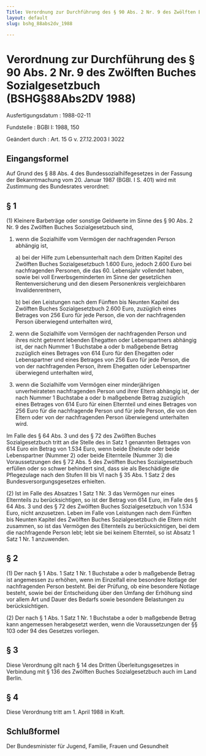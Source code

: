 ```yaml
---
Title: Verordnung zur Durchführung des § 90 Abs. 2 Nr. 9 des Zwölften Buches Sozialgesetzbuch
layout: default
slug: bshg_88abs2dv_1988

---
```


# Verordnung zur Durchführung des § 90 Abs. 2 Nr. 9 des Zwölften Buches Sozialgesetzbuch (BSHG§88Abs2DV 1988)

Ausfertigungsdatum
:   1988-02-11

Fundstelle
:   BGBl I: 1988, 150

Geändert durch
:   Art. 15 G v. 27.12.2003 I 3022


## Eingangsformel

Auf Grund des § 88 Abs. 4 des Bundessozialhilfegesetzes in der Fassung
der Bekanntmachung vom 20. Januar 1987 (BGBl. I S. 401) wird mit
Zustimmung des Bundesrates verordnet:


## § 1

(1) Kleinere Barbeträge oder sonstige Geldwerte im Sinne des § 90 Abs.
2 Nr. 9 des Zwölften Buches Sozialgesetzbuch sind,

1.  wenn die Sozialhilfe vom Vermögen der nachfragenden Person abhängig
    ist,

    a)  bei der Hilfe zum Lebensunterhalt nach dem Dritten Kapitel des
        Zwölften Buches Sozialgesetzbuch 1.600 Euro, jedoch 2.600 Euro bei
        nachfragenden Personen, die das 60. Lebensjahr vollendet haben, sowie
        bei voll Erwerbsgeminderten im Sinne der gesetzlichen
        Rentenversicherung und den diesem Personenkreis vergleichbaren
        Invalidenrentnern,


    b)  bei den Leistungen nach dem Fünften bis Neunten Kapitel des Zwölften
        Buches Sozialgesetzbuch 2.600 Euro, zuzüglich eines Betrages von 256
        Euro für jede Person, die von der nachfragenden Person überwiegend
        unterhalten wird,





2.  wenn die Sozialhilfe vom Vermögen der nachfragenden Person und ihres
    nicht getrennt lebenden Ehegatten oder Lebenspartners abhängig ist,
    der nach Nummer 1 Buchstabe a oder b maßgebende Betrag zuzüglich eines
    Betrages von 614 Euro für den Ehegatten oder Lebenspartner und eines
    Betrages von 256 Euro für jede Person, die von der nachfragenden
    Person, ihrem Ehegatten oder Lebenspartner überwiegend unterhalten
    wird,


3.  wenn die Sozialhilfe vom Vermögen einer minderjährigen unverheirateten
    nachfragenden Person und ihrer Eltern abhängig ist, der nach Nummer 1
    Buchstabe a oder b maßgebende Betrag zuzüglich eines Betrages von 614
    Euro für einen Elternteil und eines Betrages von 256 Euro für die
    nachfragende Person und für jede Person, die von den Eltern oder von
    der nachfragenden Person überwiegend unterhalten wird.



Im Falle des § 64 Abs. 3 und des § 72 des Zwölften Buches
Sozialgesetzbuch tritt an die Stelle des in Satz 1 genannten Betrages
von 614 Euro ein Betrag von 1.534 Euro, wenn beide Eheleute oder beide
Lebenspartner (Nummer 2) oder beide Elternteile (Nummer 3) die
Voraussetzungen des § 72 Abs. 5 des Zwölften Buches Sozialgesetzbuch
erfüllen oder so schwer behindert sind, dass sie als Beschädigte die
Pflegezulage nach den Stufen III bis VI nach § 35 Abs. 1 Satz 2 des
Bundesversorgungsgesetzes erhielten.

(2) Ist im Falle des Absatzes 1 Satz 1 Nr. 3 das Vermögen nur eines
Elternteils zu berücksichtigen, so ist der Betrag von 614 Euro, im
Falle des § 64 Abs. 3 und des § 72 des Zwölften Buches
Sozialgesetzbuch von 1.534 Euro, nicht anzusetzen. Leben im Falle von
Leistungen nach dem Fünften bis Neunten Kapitel des Zwölften Buches
Sozialgesetzbuch die Eltern nicht zusammen, so ist das Vermögen des
Elternteils zu berücksichtigen, bei dem die nachfragende Person lebt;
lebt sie bei keinem Elternteil, so ist Absatz 1 Satz 1 Nr. 1
anzuwenden.


## § 2

(1) Der nach § 1 Abs. 1 Satz 1 Nr. 1 Buchstabe a oder b maßgebende
Betrag ist angemessen zu erhöhen, wenn im Einzelfall eine besondere
Notlage der nachfragenden Person besteht. Bei der Prüfung, ob eine
besondere Notlage besteht, sowie bei der Entscheidung über den Umfang
der Erhöhung sind vor allem Art und Dauer des Bedarfs sowie besondere
Belastungen zu berücksichtigen.

(2) Der nach § 1 Abs. 1 Satz 1 Nr. 1 Buchstabe a oder b maßgebende
Betrag kann angemessen herabgesetzt werden, wenn die Voraussetzungen
der §§ 103 oder 94 des Gesetzes vorliegen.


## § 3

Diese Verordnung gilt nach § 14 des Dritten Überleitungsgesetzes in
Verbindung mit § 136 des Zwölften Buches Sozialgesetzbuch auch im Land
Berlin.


## § 4

Diese Verordnung tritt am 1. April 1988 in Kraft.


## Schlußformel

Der Bundesminister für Jugend, Familie, Frauen und Gesundheit

